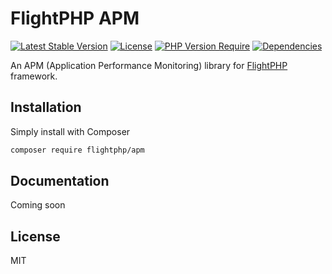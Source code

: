 # FlightPHP APM
[![Latest Stable Version](http://poser.pugx.org/flightphp/apm/v)](https://packagist.org/packages/flightphp/apm)
[![License](https://poser.pugx.org/flightphp/apm/license)](https://packagist.org/packages/flightphp/apm)
[![PHP Version Require](http://poser.pugx.org/flightphp/apm/require/php)](https://packagist.org/packages/flightphp/apm)
[![Dependencies](http://poser.pugx.org/flightphp/apm/dependents)](https://packagist.org/packages/flightphp/apm)

An APM (Application Performance Monitoring) library for [FlightPHP](https://github.com/flightphp/core) framework.

## Installation

Simply install with Composer

```bash
composer require flightphp/apm
```

## Documentation

Coming soon

## License

MIT
